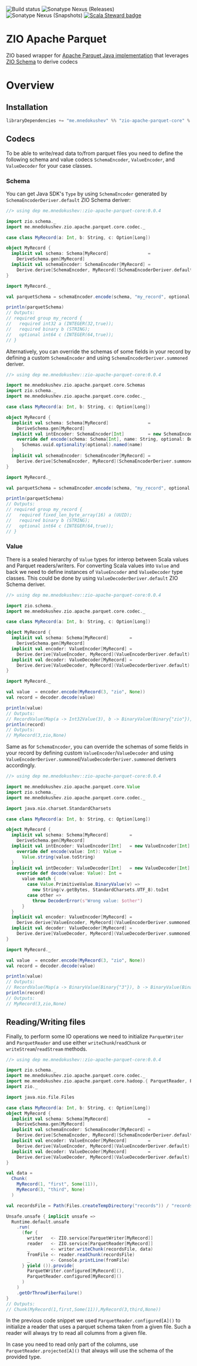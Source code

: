 ![Build status](https://github.com/grouzen/zio-apache-parquet/actions/workflows/ci.yml/badge.svg)
![Sonatype Nexus (Releases)](https://img.shields.io/nexus/r/me.mnedokushev/zio-apache-parquet-core_2.13?server=https%3A%2F%2Foss.sonatype.org)
![Sonatype Nexus (Snapshots)](https://img.shields.io/nexus/s/me.mnedokushev/zio-apache-parquet-core_2.13?server=https%3A%2F%2Foss.sonatype.org)
[![Scala Steward badge](https://img.shields.io/badge/Scala_Steward-helping-blue.svg?style=flat&logo=data:image/png;base64,iVBORw0KGgoAAAANSUhEUgAAAA4AAAAQCAMAAAARSr4IAAAAVFBMVEUAAACHjojlOy5NWlrKzcYRKjGFjIbp293YycuLa3pYY2LSqql4f3pCUFTgSjNodYRmcXUsPD/NTTbjRS+2jomhgnzNc223cGvZS0HaSD0XLjbaSjElhIr+AAAAAXRSTlMAQObYZgAAAHlJREFUCNdNyosOwyAIhWHAQS1Vt7a77/3fcxxdmv0xwmckutAR1nkm4ggbyEcg/wWmlGLDAA3oL50xi6fk5ffZ3E2E3QfZDCcCN2YtbEWZt+Drc6u6rlqv7Uk0LdKqqr5rk2UCRXOk0vmQKGfc94nOJyQjouF9H/wCc9gECEYfONoAAAAASUVORK5CYII=)](https://scala-steward.org)

# ZIO Apache Parquet

ZIO based wrapper for [Apache Parquet Java implementation](https://github.com/apache/parquet-mr) that 
leverages [ZIO Schema](https://zio.dev/zio-schema/) to derive codecs

# Overview

## Installation

```scala
libraryDependencies += "me.mnedokushev" %% "zio-apache-parquet-core" % "@VERSION@"
```

## Codecs

To be able to write/read data to/from parquet files you need to define the following schema and value codecs 
`SchemaEncoder`, `ValueEncoder`, and `ValueDecoder` for your case classes.

### Schema

You can get Java SDK's `Type` by using `SchemaEncoder` generated by `SchemaEncoderDeriver.default` ZIO Schema deriver:

```scala
//> using dep me.mnedokushev::zio-apache-parquet-core:0.0.4

import zio.schema._
import me.mnedokushev.zio.apache.parquet.core.codec._

case class MyRecord(a: Int, b: String, c: Option[Long])

object MyRecord {
  implicit val schema: Schema[MyRecord]               =
    DeriveSchema.gen[MyRecord]
  implicit val schemaEncoder: SchemaEncoder[MyRecord] =
    Derive.derive[SchemaEncoder, MyRecord](SchemaEncoderDeriver.default)
}

import MyRecord._

val parquetSchema = schemaEncoder.encode(schema, "my_record", optional = false)

println(parquetSchema)
// Outputs:
// required group my_record {
//   required int32 a (INTEGER(32,true));
//   required binary b (STRING);
//   optional int64 c (INTEGER(64,true));
// }
```

Alternatively, you can override the schemas of some fields in your record by defining a custom `SchemaEncoder` 
and using `SchemaEncoderDeriver.summoned` deriver.

```scala
//> using dep me.mnedokushev::zio-apache-parquet-core:0.0.4

import me.mnedokushev.zio.apache.parquet.core.Schemas
import zio.schema._
import me.mnedokushev.zio.apache.parquet.core.codec._

case class MyRecord(a: Int, b: String, c: Option[Long])

object MyRecord {
  implicit val schema: Schema[MyRecord]               =
    DeriveSchema.gen[MyRecord]
  implicit val intEncoder: SchemaEncoder[Int]         = new SchemaEncoder[Int] {
    override def encode(schema: Schema[Int], name: String, optional: Boolean) =
      Schemas.uuid.optionality(optional).named(name)
  }
  implicit val schemaEncoder: SchemaEncoder[MyRecord] =
    Derive.derive[SchemaEncoder, MyRecord](SchemaEncoderDeriver.summoned)
}

import MyRecord._

val parquetSchema = schemaEncoder.encode(schema, "my_record", optional = false)

println(parquetSchema)
// Outputs:
// required group my_record {
//   required fixed_len_byte_array(16) a (UUID);
//   required binary b (STRING);
//   optional int64 c (INTEGER(64,true));
// }
```

### Value

There is a sealed hierarchy of `Value` types for interop between Scala values and Parquet readers/writers.
For converting Scala values into `Value` and back we need to define instances of `ValueEncoder` and `ValueDecoder`
type classes. This could be done by using `ValueDecoderDeriver.default` ZIO Schema deriver.

```scala
//> using dep me.mnedokushev::zio-apache-parquet-core:0.0.4

import zio.schema._
import me.mnedokushev.zio.apache.parquet.core.codec._

case class MyRecord(a: Int, b: String, c: Option[Long])

object MyRecord {
  implicit val schema: Schema[MyRecord]        =
    DeriveSchema.gen[MyRecord]
  implicit val encoder: ValueEncoder[MyRecord] =
    Derive.derive[ValueEncoder, MyRecord](ValueEncoderDeriver.default)
  implicit val decoder: ValueDecoder[MyRecord] =
    Derive.derive[ValueDecoder, MyRecord](ValueDecoderDeriver.default)
}

import MyRecord._

val value  = encoder.encode(MyRecord(3, "zio", None))
val record = decoder.decode(value)

println(value)
// Outputs:
// RecordValue(Map(a -> Int32Value(3), b -> BinaryValue(Binary{"zio"}), c -> NullValue))
println(record)
// Outputs:
// MyRecord(3,zio,None)
```

Same as for `SchemaEncoder`, you can override the schemas of some fields in your record by defining custom 
`ValueEncoder`/`ValueDecoder` and using `ValueEncoderDeriver.summoned`/`ValueDecoderDeriver.summoned` derivers accordingly.

```scala
//> using dep me.mnedokushev::zio-apache-parquet-core:0.0.4

import me.mnedokushev.zio.apache.parquet.core.Value
import zio.schema._
import me.mnedokushev.zio.apache.parquet.core.codec._

import java.nio.charset.StandardCharsets

case class MyRecord(a: Int, b: String, c: Option[Long])

object MyRecord {
  implicit val schema: Schema[MyRecord]        =
    DeriveSchema.gen[MyRecord]
  implicit val intEncoder: ValueEncoder[Int]   = new ValueEncoder[Int] {
    override def encode(value: Int): Value =
      Value.string(value.toString)
  }
  implicit val intDecoder: ValueDecoder[Int]   = new ValueDecoder[Int] {
    override def decode(value: Value): Int =
      value match {
        case Value.PrimitiveValue.BinaryValue(v) =>
          new String(v.getBytes, StandardCharsets.UTF_8).toInt
        case other =>
          throw DecoderError(s"Wrong value: $other")
      }
  }
  implicit val encoder: ValueEncoder[MyRecord] =
    Derive.derive[ValueEncoder, MyRecord](ValueEncoderDeriver.summoned)
  implicit val decoder: ValueDecoder[MyRecord] =
    Derive.derive[ValueDecoder, MyRecord](ValueDecoderDeriver.summoned)
}

import MyRecord._

val value  = encoder.encode(MyRecord(3, "zio", None))
val record = decoder.decode(value)

println(value)
// Outputs:
// RecordValue(Map(a -> BinaryValue(Binary{"3"}), b -> BinaryValue(Binary{"zio"}), c -> NullValue))
println(record)
// Outputs:
// MyRecord(3,zio,None)
```

## Reading/Writing files

Finally, to perform some IO operations we need to initialize `ParquetWriter` and `ParquetReader` and use either
`writeChunk`/`readChunk` or `writeStream`/`readStream` methods. 

```scala
//> using dep me.mnedokushev::zio-apache-parquet-core:0.0.4

import zio.schema._
import me.mnedokushev.zio.apache.parquet.core.codec._
import me.mnedokushev.zio.apache.parquet.core.hadoop.{ ParquetReader, ParquetWriter, Path }
import zio._

import java.nio.file.Files

case class MyRecord(a: Int, b: String, c: Option[Long])
object MyRecord {
  implicit val schema: Schema[MyRecord]               =
    DeriveSchema.gen[MyRecord]
  implicit val schemaEncoder: SchemaEncoder[MyRecord] =
    Derive.derive[SchemaEncoder, MyRecord](SchemaEncoderDeriver.default)
  implicit val encoder: ValueEncoder[MyRecord]        =
    Derive.derive[ValueEncoder, MyRecord](ValueEncoderDeriver.default)
  implicit val decoder: ValueDecoder[MyRecord]        =
    Derive.derive[ValueDecoder, MyRecord](ValueDecoderDeriver.default)
}

val data =
  Chunk(
    MyRecord(1, "first", Some(11)),
    MyRecord(3, "third", None)
  )

val recordsFile = Path(Files.createTempDirectory("records")) / "records.parquet"

Unsafe.unsafe { implicit unsafe =>
  Runtime.default.unsafe
    .run(
      (for {
        writer   <- ZIO.service[ParquetWriter[MyRecord]]
        reader   <- ZIO.service[ParquetReader[MyRecord]]
        _        <- writer.writeChunk(recordsFile, data)
        fromFile <- reader.readChunk(recordsFile)
        _        <- Console.printLine(fromFile)
      } yield ()).provide(
        ParquetWriter.configured[MyRecord](),
        ParquetReader.configured[MyRecord]()
      )
    )
    .getOrThrowFiberFailure()
}
// Outputs:
// Chunk(MyRecord(1,first,Some(11)),MyRecord(3,third,None))
```

In the previous code snippet we used `ParquetReader.configured[A]()` to initialize a reader that uses a parquet schema taken from a given file. Such a reader will always try to read all columns from a given file. 

In case you need to read only part of the columns, use `ParquetReader.projected[A]()` that always will use the schema of the provided type. 
